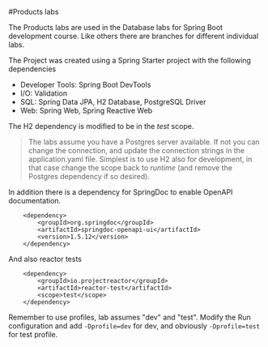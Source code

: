 #Products labs

The Products labs are used in the Database labs for Spring Boot development course.
Like others there are branches for different individual labs.

The Project was created using a Spring Starter project with the following
dependencies
- Developer Tools: Spring Boot DevTools
- I/O: Validation
- SQL: Spring Data JPA, H2 Database, PostgreSQL Driver
- Web: Spring Web, Spring Reactive Web

The H2 dependency is modified to be in the *test* scope.

> The labs assume you have a Postgres server available. If not you can change the
> connection, and update the connection strings in the application.yaml file.
> Simplest is to use H2 also for development, in that case change the scope back to 
> *runtime* (and remove the Postgres dependency if so desired).

In addition there is a dependency for SpringDoc to enable OpenAPI documentation.

```
	<dependency>
	    <groupId>org.springdoc</groupId>
	    <artifactId>springdoc-openapi-ui</artifactId>
	   	<version>1.5.12</version>
	</dependency>

```

And also reactor tests

```
	<dependency>
		<groupId>io.projectreactor</groupId>
		<artifactId>reactor-test</artifactId>
		<scope>test</scope>
	</dependency>
```


Remember to use profiles, lab assumes "dev" and "test". Modify the Run configuration and add
`-Dprofile=dev` for dev, and obviously `-Dprofile=test` for test profile.
